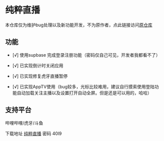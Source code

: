# 纯粹直播

本仓库仅为维护bug处理以及新功能开发，不为原作者，点此链接访问[原仓库](https://github.com/Jackiu1997/pure_live "pure_live")

## 功能

- [√] 使用supbase 完成登录注册功能（密码仅自己可见，开发者我都看不了）

- [√] 已实现倒计时关闭应用

- [√] 已实现修复虎牙直播暂停

- [√] 已实现AppTV使用（bug较多，光标比较难用，建议自行摸索使用登陆功能自动加载关注主播以及设置打开自动全屏。但是还是可以用的，哈哈）

## 支持平台

哔哩哔哩/虎牙/斗鱼

下载地址 [纯粹直播](https://wwvr.lanzouw.com/b01f6rqab)
密码 40l9
